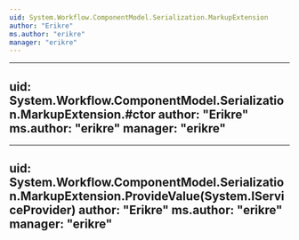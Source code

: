 ```yaml
---
uid: System.Workflow.ComponentModel.Serialization.MarkupExtension
author: "Erikre"
ms.author: "erikre"
manager: "erikre"
---
```


---
uid: System.Workflow.ComponentModel.Serialization.MarkupExtension.#ctor
author: "Erikre"
ms.author: "erikre"
manager: "erikre"
---

---
uid: System.Workflow.ComponentModel.Serialization.MarkupExtension.ProvideValue(System.IServiceProvider)
author: "Erikre"
ms.author: "erikre"
manager: "erikre"
---
